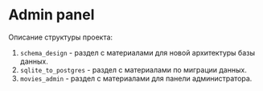 # Admin panel

Описание структуры проекта:
1. `schema_design` - раздел c материалами для новой архитектуры базы данных.
2. `sqlite_to_postgres` - раздел с материалами по миграции данных.
3. `movies_admin` - раздел с материалами для панели администратора.

